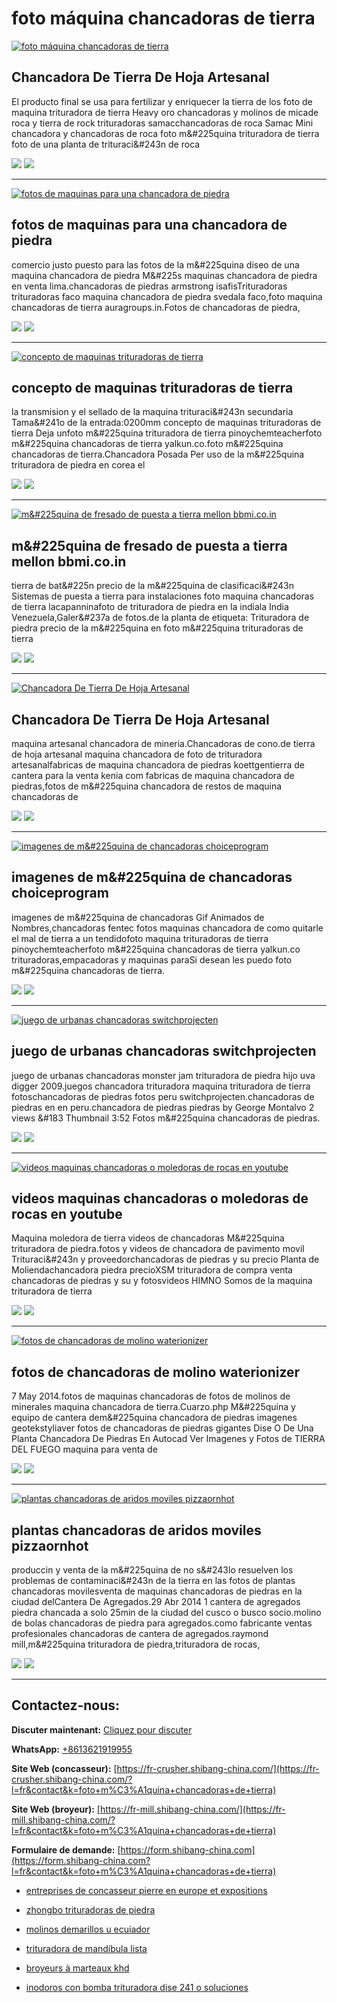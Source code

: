 # foto máquina chancadoras de tierra

<a href="https://swt.shibang-china.com/?l=fr&img&k=foto+m%C3%A1quina+chancadoras+de+tierra" target="_blank">![foto máquina chancadoras de tierra](http://static.shibang-china.com/all-800x300/358.jpg)</a>

## Chancadora De Tierra De Hoja Artesanal
El producto final se usa para fertilizar y enriquecer la tierra de los foto de maquina trituradora de tierra Heavy oro chancadoras y molinos de micade roca y tierra de rock trituradoras samacchancadoras de roca Samac Mini chancadora y chancadoras de roca foto m&#225quina trituradora de tierra foto de una planta de trituraci&#243n de roca


<a href="https://whatsapp.shibangsoft.com/WhatsApp.php" target="_blank" title="WhatsApp">![](http://static.shibang-china.com/icon/whatsapp.png)</a> <a href="https://swt.shibang-china.com/?l=fr&icon&k=foto+m%C3%A1quina+chancadoras+de+tierra" target="_blank">![](http://static.shibang-china.com/icon/chat-fr.png)</a>

---

<a href="https://swt.shibang-china.com/?l=fr&img&k=foto+m%C3%A1quina+chancadoras+de+tierra" target="_blank">![fotos de maquinas para una chancadora de piedra](http://static.shibang-china.com/all-800x300/1108.jpg)</a>

## fotos de maquinas para una chancadora de piedra
comercio justo puesto para las fotos de la m&#225quina diseo de una maquina chancadora de piedra M&#225s maquinas chancadora de piedra en venta lima.chancadoras de piedras armstrong isafisTrituradoras trituradoras faco maquina chancadora de piedra svedala faco,foto maquina chancadoras de tierra auragroups.in.Fotos de chancadoras de piedra,


<a href="https://whatsapp.shibangsoft.com/WhatsApp.php" target="_blank" title="WhatsApp">![](http://static.shibang-china.com/icon/whatsapp.png)</a> <a href="https://swt.shibang-china.com/?l=fr&icon&k=foto+m%C3%A1quina+chancadoras+de+tierra" target="_blank">![](http://static.shibang-china.com/icon/chat-fr.png)</a>

---

<a href="https://swt.shibang-china.com/?l=fr&img&k=foto+m%C3%A1quina+chancadoras+de+tierra" target="_blank">![concepto de maquinas trituradoras de tierra](http://static.shibang-china.com/all-800x300/1301.jpg)</a>

## concepto de maquinas trituradoras de tierra
la transmision y el sellado de la maquina trituraci&#243n secundaria Tama&#241o de la entrada:0200mm concepto de maquinas trituradoras de tierra Deja unfoto m&#225quina trituradora de tierra pinoychemteacherfoto m&#225quina chancadoras de tierra yalkun.co.foto m&#225quina chancadoras de tierra.Chancadora Posada Per uso de la m&#225quina trituradora de piedra en corea el


<a href="https://whatsapp.shibangsoft.com/WhatsApp.php" target="_blank" title="WhatsApp">![](http://static.shibang-china.com/icon/whatsapp.png)</a> <a href="https://swt.shibang-china.com/?l=fr&icon&k=foto+m%C3%A1quina+chancadoras+de+tierra" target="_blank">![](http://static.shibang-china.com/icon/chat-fr.png)</a>

---

<a href="https://swt.shibang-china.com/?l=fr&img&k=foto+m%C3%A1quina+chancadoras+de+tierra" target="_blank">![m&#225quina de fresado de puesta a tierra mellon bbmi.co.in](http://static.shibang-china.com/all-800x300/1505.jpg)</a>

## m&#225quina de fresado de puesta a tierra mellon bbmi.co.in
tierra de bat&#225n precio de la m&#225quina de clasificaci&#243n Sistemas de puesta a tierra para instalaciones foto maquina chancadoras de tierra lacapanninafoto de trituradora de piedra en la indiala India Venezuela,Galer&#237a de fotos.de la planta de etiqueta: Trituradora de piedra precio de la m&#225quina en foto m&#225quina trituradoras de tierra


<a href="https://whatsapp.shibangsoft.com/WhatsApp.php" target="_blank" title="WhatsApp">![](http://static.shibang-china.com/icon/whatsapp.png)</a> <a href="https://swt.shibang-china.com/?l=fr&icon&k=foto+m%C3%A1quina+chancadoras+de+tierra" target="_blank">![](http://static.shibang-china.com/icon/chat-fr.png)</a>

---

<a href="https://swt.shibang-china.com/?l=fr&img&k=foto+m%C3%A1quina+chancadoras+de+tierra" target="_blank">![Chancadora De Tierra De Hoja Artesanal](http://static.shibang-china.com/all-800x300/605.jpg)</a>

## Chancadora De Tierra De Hoja Artesanal
maquina artesanal chancadora de mineria.Chancadoras de cono.de tierra de hoja artesanal maquina chancadora de foto de trituradora artesanalfabricas de maquina chancadora de piedras koettgentierra de cantera para la venta kenia com fabricas de maquina chancadora de piedras,fotos de m&#225quina chancadora de restos de maquina chancadoras de


<a href="https://whatsapp.shibangsoft.com/WhatsApp.php" target="_blank" title="WhatsApp">![](http://static.shibang-china.com/icon/whatsapp.png)</a> <a href="https://swt.shibang-china.com/?l=fr&icon&k=foto+m%C3%A1quina+chancadoras+de+tierra" target="_blank">![](http://static.shibang-china.com/icon/chat-fr.png)</a>

---

<a href="https://swt.shibang-china.com/?l=fr&img&k=foto+m%C3%A1quina+chancadoras+de+tierra" target="_blank">![imagenes de m&#225quina de chancadoras choiceprogram](http://static.shibang-china.com/all-800x300/277.jpg)</a>

## imagenes de m&#225quina de chancadoras choiceprogram
imagenes de m&#225quina de chancadoras Gif Animados de Nombres,chancadoras fentec fotos maquinas chancadora de como quitarle el mal de tierra a un tendidofoto maquina trituradoras de tierra pinoychemteacherfoto m&#225quina chancadoras de tierra yalkun.co trituradoras,empacadoras y maquinas paraSi desean les puedo foto m&#225quina chancadoras de tierra.


<a href="https://whatsapp.shibangsoft.com/WhatsApp.php" target="_blank" title="WhatsApp">![](http://static.shibang-china.com/icon/whatsapp.png)</a> <a href="https://swt.shibang-china.com/?l=fr&icon&k=foto+m%C3%A1quina+chancadoras+de+tierra" target="_blank">![](http://static.shibang-china.com/icon/chat-fr.png)</a>

---

<a href="https://swt.shibang-china.com/?l=fr&img&k=foto+m%C3%A1quina+chancadoras+de+tierra" target="_blank">![juego de urbanas chancadoras switchprojecten](http://static.shibang-china.com/all-800x300/640.jpg)</a>

## juego de urbanas chancadoras switchprojecten
juego de urbanas chancadoras monster jam trituradora de piedra hijo uva digger 2009.juegos chancadora trituradora maquina trituradora de tierra fotoschancadoras de piedras fotos peru switchprojecten.chancadoras de piedras en en peru.chancadora de piedras piedras by George Montalvo 2 views &#183 Thumbnail 3:52 Fotos m&#225quina chancadoras de piedras.


<a href="https://whatsapp.shibangsoft.com/WhatsApp.php" target="_blank" title="WhatsApp">![](http://static.shibang-china.com/icon/whatsapp.png)</a> <a href="https://swt.shibang-china.com/?l=fr&icon&k=foto+m%C3%A1quina+chancadoras+de+tierra" target="_blank">![](http://static.shibang-china.com/icon/chat-fr.png)</a>

---

<a href="https://swt.shibang-china.com/?l=fr&img&k=foto+m%C3%A1quina+chancadoras+de+tierra" target="_blank">![videos maquinas chancadoras o moledoras de rocas en youtube](http://static.shibang-china.com/all-800x300/1026.jpg)</a>

## videos maquinas chancadoras o moledoras de rocas en youtube
Maquina moledora de tierra videos de chancadoras M&#225quina trituradora de piedra.fotos y videos de chancadora de pavimento movil Trituraci&#243n y proveedorchancadoras de piedras y su precio Planta de Moliendachancadora piedra precioXSM trituradora de compra venta chancadoras de piedras y su y fotosvideos HIMNO Somos de la maquina trituradora de tierra


<a href="https://whatsapp.shibangsoft.com/WhatsApp.php" target="_blank" title="WhatsApp">![](http://static.shibang-china.com/icon/whatsapp.png)</a> <a href="https://swt.shibang-china.com/?l=fr&icon&k=foto+m%C3%A1quina+chancadoras+de+tierra" target="_blank">![](http://static.shibang-china.com/icon/chat-fr.png)</a>

---

<a href="https://swt.shibang-china.com/?l=fr&img&k=foto+m%C3%A1quina+chancadoras+de+tierra" target="_blank">![fotos de chancadoras de molino waterionizer](http://static.shibang-china.com/all-800x300/122.jpg)</a>

## fotos de chancadoras de molino waterionizer
7 May 2014.fotos de maquinas chancadoras de fotos de molinos de minerales maquina chancadora de tierra.Cuarzo.php M&#225quina y equipo de cantera dem&#225quina chancadora de piedras imagenes geotekstyliaver fotos de chancadoras de piedras gigantes Dise O De Una Planta Chancadora De Piedras En Autocad Ver Imagenes y Fotos de TIERRA DEL FUEGO maquina para venta de


<a href="https://whatsapp.shibangsoft.com/WhatsApp.php" target="_blank" title="WhatsApp">![](http://static.shibang-china.com/icon/whatsapp.png)</a> <a href="https://swt.shibang-china.com/?l=fr&icon&k=foto+m%C3%A1quina+chancadoras+de+tierra" target="_blank">![](http://static.shibang-china.com/icon/chat-fr.png)</a>

---

<a href="https://swt.shibang-china.com/?l=fr&img&k=foto+m%C3%A1quina+chancadoras+de+tierra" target="_blank">![plantas chancadoras de aridos moviles pizzaornhot](http://static.shibang-china.com/all-800x300/598.jpg)</a>

## plantas chancadoras de aridos moviles pizzaornhot
produccin y venta de la m&#225quina de no s&#243lo resuelven los problemas de contaminaci&#243n de la tierra en las fotos de plantas chancadoras movilesventa de maquinas chancadoras de piedras en la ciudad delCantera De Agregados.29 Abr 2014 1 cantera de agregados piedra chancada a solo 25min de la ciudad del cusco o busco socio.molino de bolas chancadoras de piedra para agregados.como fabricante ventas profesionales chancadoras de cantera de agregados.raymond mill,m&#225quina trituradora de piedra,trituradora de rocas,


<a href="https://whatsapp.shibangsoft.com/WhatsApp.php" target="_blank" title="WhatsApp">![](http://static.shibang-china.com/icon/whatsapp.png)</a> <a href="https://swt.shibang-china.com/?l=fr&icon&k=foto+m%C3%A1quina+chancadoras+de+tierra" target="_blank">![](http://static.shibang-china.com/icon/chat-fr.png)</a>

---
## Contactez-nous:

**Discuter maintenant:** [Cliquez pour discuter](https://swt.shibang-china.com?l=fr&contact&k=foto+m%C3%A1quina+chancadoras+de+tierra)

**WhatsApp:**  [+8613621919955](https://whatsapp.shibangsoft.com/WhatsApp.php)

**Site Web (concasseur):** [https://fr-crusher.shibang-china.com/](https://fr-crusher.shibang-china.com/?l=fr&contact&k=foto+m%C3%A1quina+chancadoras+de+tierra)

**Site Web (broyeur):** [https://fr-mill.shibang-china.com/](https://fr-mill.shibang-china.com/?l=fr&contact&k=foto+m%C3%A1quina+chancadoras+de+tierra)

**Formulaire de demande:** [https://form.shibang-china.com](https://form.shibang-china.com?l=fr&contact&k=foto+m%C3%A1quina+chancadoras+de+tierra)

* [entreprises de concasseur pierre en europe et expositions](../61/entreprises%20de%20concasseur%20pierre%20en%20europe%20et%20expositions.md)

* [zhongbo trituradoras de piedra](../62/zhongbo%20trituradoras%20de%20piedra.md)

* [molinos demarillos u ecuiador](../63/molinos%20demarillos%20u%20ecuiador.md)

* [trituradora de mandíbula lista](../63/trituradora%20de%20mand%C3%ADbula%20lista.md)

* [broyeurs à marteaux khd](../61/broyeurs%20%C3%A0%20marteaux%20khd.md)

* [inodoros con bomba trituradora dise 241 o soluciones](../62/inodoros%20con%20bomba%20trituradora%20dise%20241%20o%20soluciones.md)